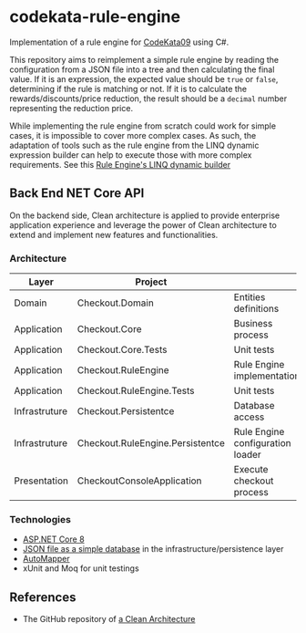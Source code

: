 # codekata-rule-engine

Implementation of a rule engine for [CodeKata09](http://codekata.com/kata/kata09-back-to-the-checkout/) using C#.

This repository aims to reimplement a simple rule engine by reading the configuration from a JSON file into a tree and then calculating the final value. If it is an expression, the expected value should be `true` or `false`, determining if the rule is matching or not. If it is to calculate the rewards/discounts/price reduction, the result should be a `decimal` number representing the reduction price.

While implementing the rule engine from scratch could work for simple cases, it is impossible to cover more complex cases. As such, the adaptation of tools such as the rule engine from the LINQ dynamic expression builder can help to execute those with more complex requirements. See this [Rule Engine's LINQ dynamic builder](https://microsoft.github.io/RulesEngine/)

## Back End NET Core API

On the backend side, Clean architecture is applied to provide enterprise application experience and leverage the power of Clean architecture to extend and implement new features and functionalities.

### Architecture

| Layer         | Project                          |                                  |
| ------------- | -------------------------------- | -------------------------------- |
| Domain        | Checkout.Domain                  | Entities definitions             |
| Application   | Checkout.Core                    | Business process                 |
| Application   | Checkout.Core.Tests              | Unit tests                       |
| Application   | Checkout.RuleEngine              | Rule Engine implementation       |
| Application   | Checkout.RuleEngine.Tests        | Unit tests                       |
| Infrastruture | Checkout.Persistentce            | Database access                  |
| Infrastruture | Checkout.RuleEngine.Persistentce | Rule Engine configuration loader |
| Presentation  | CheckoutConsoleApplication       | Execute checkout process         |

### Technologies

- [ASP.NET Core 8](https://docs.microsoft.com/en-us/aspnet/core/introduction-to-aspnet-core)
- [JSON file as a simple database](https://github.com/ttu/json-flatfile-datastore) in the infrastructure/persistence layer
- [AutoMapper](https://automapper.org/)
- xUnit and Moq for unit testings

## References

- The GitHub repository of [a Clean Architecture](https://github.com/jasontaylordev/CleanArchitecture)
